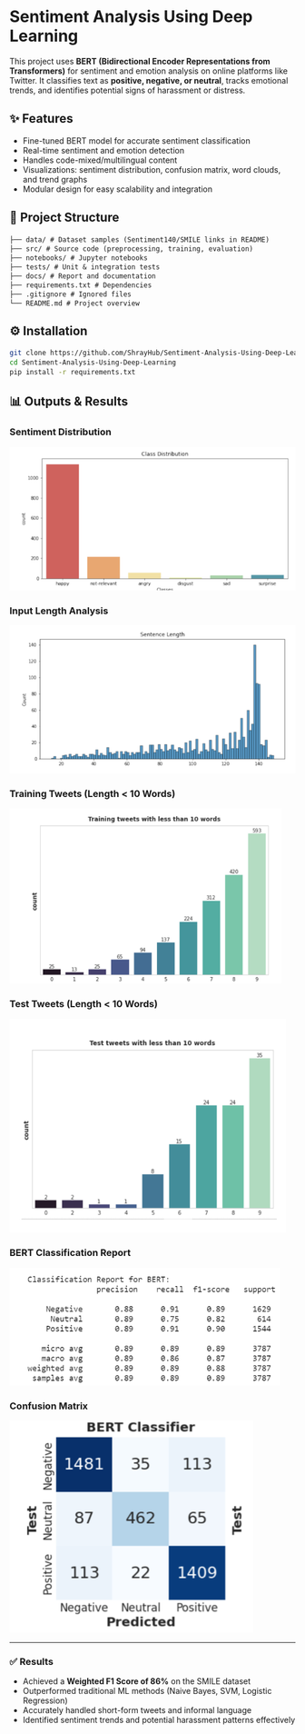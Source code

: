 # Sentiment Analysis Using Deep Learning

This project uses **BERT (Bidirectional Encoder Representations from Transformers)** for sentiment and emotion analysis on online platforms like Twitter. It classifies text as **positive, negative, or neutral**, tracks emotional trends, and identifies potential signs of harassment or distress.


## ✨ Features
- Fine-tuned BERT model for accurate sentiment classification  
- Real-time sentiment and emotion detection  
- Handles code-mixed/multilingual content  
- Visualizations: sentiment distribution, confusion matrix, word clouds, and trend graphs  
- Modular design for easy scalability and integration  


## 📂 Project Structure
```
├── data/ # Dataset samples (Sentiment140/SMILE links in README)
├── src/ # Source code (preprocessing, training, evaluation)
├── notebooks/ # Jupyter notebooks
├── tests/ # Unit & integration tests
├── docs/ # Report and documentation
├── requirements.txt # Dependencies
├── .gitignore # Ignored files
└── README.md # Project overview
```

## ⚙️ Installation
```bash
git clone https://github.com/ShrayHub/Sentiment-Analysis-Using-Deep-Learning
cd Sentiment-Analysis-Using-Deep-Learning
pip install -r requirements.txt
```

## 📊 Outputs & Results

### Sentiment Distribution
![Emotion Distribution](emotion_distribution.png)

### Input Length Analysis
![Input Length](input_length.png)

### Training Tweets (Length < 10 Words)
![Training Tweets](train_tweets.png)

### Test Tweets (Length < 10 Words)
![Test Tweets](test_tweets.png)

### BERT Classification Report
![Classification Report](classification_report.png)

### Confusion Matrix
![Confusion Matrix](confusion_matrix.png)

---

### ✅ Results
- Achieved a **Weighted F1 Score of 86%** on the SMILE dataset  
- Outperformed traditional ML methods (Naive Bayes, SVM, Logistic Regression)  
- Accurately handled short-form tweets and informal language  
- Identified sentiment trends and potential harassment patterns effectively
